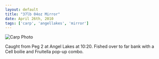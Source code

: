 ```yaml
---
layout: default
title: "37lb 04oz Mirror"
date: April 26th, 2010
tags: ['carp', 'angellakes', 'mirror']
---
```


![Carp Photo](https://s3-eu-west-1.amazonaws.com/davemcnally/2013-04-14+00.12.08.jpg)

Caught from Peg 2 at Angel Lakes at 10:20. Fished over to far bank with a Cell boilie and Fruitella pop-up combo.